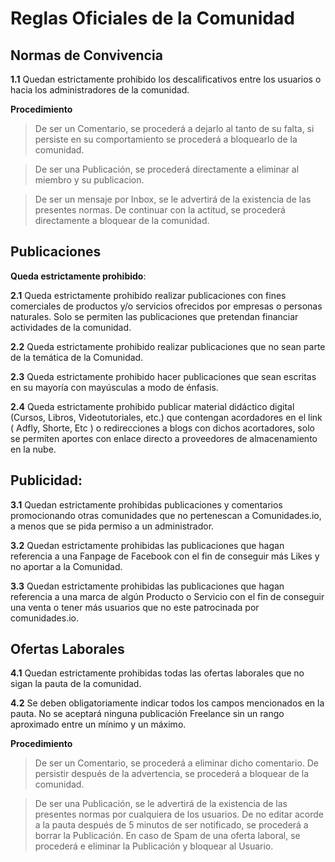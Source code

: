 # Reglas Oficiales de la Comunidad

**Normas de Convivencia**
---- 
**1.1** Quedan estrictamente prohibido los descalificativos entre los usuarios o hacia los administradores de la comunidad.

**Procedimiento** 

> De ser un Comentario, se procederá a dejarlo al tanto de su falta, si persiste en su comportamiento se procederá a bloquearlo de la comunidad.

> De ser una Publicación, se procederá directamente a eliminar al miembro y su publicacion.

> De ser un mensaje por Inbox, se le advertirá de la existencia de las presentes normas. De continuar con la actitud, se procederá directamente a bloquear de la comunidad.


**Publicaciones**
---- 

**Queda estrictamente prohibido**:                                                                                                                                                                               

**2.1** Queda estrictamente prohibido realizar publicaciones con fines comerciales de productos y/o servicios ofrecidos por empresas o personas naturales. Solo se permiten las publicaciones que pretendan financiar actividades de la comunidad.

**2.2** Queda estrictamente prohibido realizar publicaciones que no sean parte de la temática de la Comunidad.

**2.3** Queda estrictamente prohibido hacer publicaciones que sean escritas en su mayoría con mayúsculas a modo de énfasis.

**2.4** Queda estrictamente prohibido publicar material didáctico digital (Cursos, Libros, Videotutoriales, etc.) que contengan acordadores en el link ( Adfly, Shorte, Etc ) o redirecciones a blogs con dichos acortadores, solo se permiten aportes con enlace directo a proveedores de almacenamiento en la nube.


**Publicidad**:
---- 

**3.1** Quedan estrictamente prohibidas publicaciones y comentarios promocionando otras comunidades que no pertenescan a Comunidades.io, a menos que se pida permiso a un administrador.

**3.2** Quedan estrictamente prohibidas las publicaciones que hagan referencia a una Fanpage de Facebook con el fin de conseguir más Likes y no aportar a la Comunidad.

**3.3** Quedan estrictamente prohibidas las publicaciones que hagan referencia a una marca de algún Producto o Servicio con el fin de conseguir una venta o tener más usuarios que no este patrocinada por comunidades.io.



**Ofertas Laborales**
---- 

**4.1** Quedan estrictamente prohibidas todas las ofertas laborales que no sigan la pauta de la comunidad.

**4.2** Se deben obligatoriamente indicar todos los campos mencionados en la pauta. No se aceptará ninguna publicación Freelance sin un rango aproximado entre un mínimo y un máximo.

**Procedimiento** 

> De ser un Comentario, se procederá a eliminar dicho comentario. De persistir después de la advertencia, se procederá a bloquear de la comunidad.

> De ser una Publicación, se le advertirá de la existencia de las presentes normas por cualquiera de los usuarios. De no editar acorde a la pauta después de 5 minutos de ser notificado, se procederá a borrar la Publicación. En caso de Spam de una oferta laboral, se procederá e eliminar la Publicación y bloquear al Usuario.
